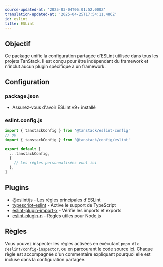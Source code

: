 ```yaml
---
source-updated-at: '2025-03-04T06:01:52.000Z'
translation-updated-at: '2025-04-25T17:54:11.486Z'
id: eslint
title: ESLint
---
```

## Objectif

Ce package unifie la configuration partagée d'ESLint utilisée dans tous les projets TanStack. Il est conçu pour être indépendant du framework et n'inclut aucun plugin spécifique à un framework.

## Configuration

### package.json

- Assurez-vous d'avoir ESLint v9+ installé

### eslint.config.js

```js
import { tanstackConfig } from '@tanstack/eslint-config'
// OU
import { tanstackConfig } from '@tanstack/config/eslint'

export default [
  ...tanstackConfig,
  {
    // Les règles personnalisées vont ici
  },
]
```

## Plugins

- [@eslint/js](https://github.com/eslint/eslint) - Les règles principales d'ESLint
- [typescript-eslint](https://github.com/typescript-eslint/typescript-eslint) - Active le support de TypeScript
- [eslint-plugin-import-x](https://github.com/un-ts/eslint-plugin-import-x) - Vérifie les imports et exports
- [eslint-plugin-n](https://github.com/eslint-community/eslint-plugin-n) - Règles utiles pour Node.js

## Règles

Vous pouvez inspecter les règles activées en exécutant `pnpm dlx @eslint/config-inspector`, ou en parcourant le code source [ici](https://github.com/TanStack/config/tree/main/packages/eslint-config). Chaque règle est accompagnée d'un commentaire expliquant pourquoi elle est incluse dans la configuration partagée.
